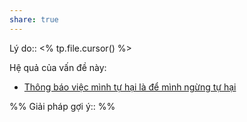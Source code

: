 ```yaml
---
share: true
---
```

Lý do:: <% tp.file.cursor() %>

Hệ quả của vấn đề này:
- [Thông báo việc mình tự hại là để mình ngừng tự hại](./Th%C3%B4ng%20b%C3%A1o%20vi%E1%BB%87c%20m%C3%ACnh%20t%E1%BB%B1%20h%E1%BA%A1i%20l%C3%A0%20%C4%91%E1%BB%83%20m%C3%ACnh%20ng%E1%BB%ABng%20t%E1%BB%B1%20h%E1%BA%A1i.md)


%%
Giải pháp gợi ý:: 
%%


